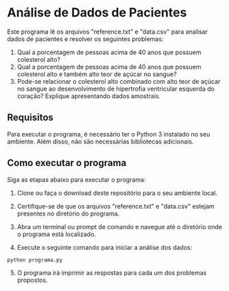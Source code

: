 # Análise de Dados de Pacientes

Este programa lê os arquivos "reference.txt" e "data.csv" para analisar dados de pacientes e resolver os seguintes problemas:

1) Qual a porcentagem de pessoas acima de 40 anos que possuem colesterol alto?
2) Qual a porcentagem de pessoas acima de 40 anos que possuem colesterol alto e também alto teor de açúcar no sangue?
3) Pode-se relacionar o colesterol alto combinado com alto teor de açúcar no sangue ao desenvolvimento de hipertrofia ventricular esquerda do coração? Explique apresentando dados amostrais.

## Requisitos

Para executar o programa, é necessário ter o Python 3 instalado no seu ambiente. Além disso, não são necessárias bibliotecas adicionais.

## Como executar o programa

Siga as etapas abaixo para executar o programa:

1. Clone ou faça o download deste repositório para o seu ambiente local.

2. Certifique-se de que os arquivos "reference.txt" e "data.csv" estejam presentes no diretório do programa.

3. Abra um terminal ou prompt de comando e navegue até o diretório onde o programa está localizado.

4. Execute o seguinte comando para iniciar a análise dos dados:

```
python programa.py
```

5. O programa irá imprimir as respostas para cada um dos problemas propostos.

